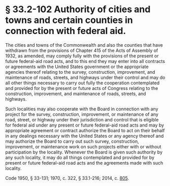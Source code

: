 # § 33.2-102 Authority of cities and towns and certain counties in connection with federal aid.

<p>The cities and towns of the Commonwealth and also the counties that have withdrawn from the provisions of Chapter 415 of the Acts of Assembly of 1932, as amended, may comply fully with the provisions of the present or future federal-aid road acts, and to this end they may enter into all contracts or agreements with the United States government or the appropriate agencies thereof relating to the survey, construction, improvement, and maintenance of roads, streets, and highways under their control and may do all other things necessary to carry out fully the cooperation contemplated and provided for by the present or future acts of Congress relating to the construction, improvement, and maintenance of roads, streets, and highways.</p><p>Such localities may also cooperate with the Board in connection with any project for the survey, construction, improvement, or maintenance of any road, street, or highway under their jurisdiction and control that is eligible for federal aid under any present or future federal-aid road acts and may by appropriate agreement or contract authorize the Board to act on their behalf in any dealings necessary with the United States or any agency thereof and may authorize the Board to carry out such survey, construction, improvement, or maintenance work on such projects either with or without participation by the locality. Whenever the Board is given such authority by any such locality, it may do all things contemplated and provided for by present or future federal-aid road acts and the agreements made with such locality.</p><p>Code 1950, § 33-131; 1970, c. 322, § 33.1-216; 2014, c. <a href='http://lis.virginia.gov/cgi-bin/legp604.exe?141+ful+CHAP0805'>805</a>.</p>